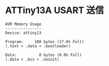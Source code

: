 # ATTiny13A USART 送信

	AVR Memory Usage
	----------------
	Device: attiny13
	
	Program:     180 bytes (17.6% Full)
	(.text + .data + .bootloader)
	
	Data:          0 bytes (0.0% Full)
	(.data + .bss + .noinit)


